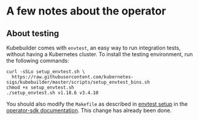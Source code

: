 # A few notes about the operator

## About testing

Kubebuilder comes with `envtest`, an easy way to run integration tests, without
having a Kubernetes cluster. To install the testing environment, run the
following commands:

```shell
curl -sSLo setup_envtest.sh \
  https://raw.githubusercontent.com/kubernetes-sigs/kubebuilder/master/scripts/setup_envtest_bins.sh 
chmod +x setup_envtest.sh
./setup_envtest.sh v1.18.6 v3.4.10
```

You should also modify the `Makefile` as described in
[envtest setup](https://master.sdk.operatorframework.io/docs/building-operators/golang/references/envtest-setup/)
in the [operator-sdk documentation](https://master.sdk.operatorframework.io/docs/).
This change has already been done.

